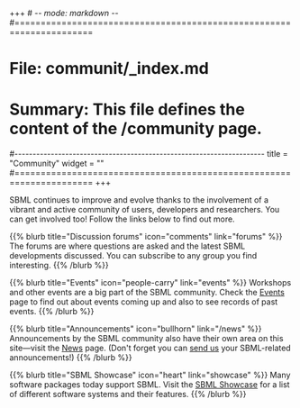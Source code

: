 +++ # -*- mode: markdown -*-
#=====================================================================
# File:    communit/_index.md
# Summary: This file defines the content of the /community page.
#---------------------------------------------------------------------
title = "Community"
widget = ""
#=====================================================================
+++

SBML continues to improve and evolve thanks to the involvement of a vibrant and active community of users, developers and researchers. You can get involved too! Follow the links below to find out more.

{{% blurb title="Discussion forums" icon="comments" link="forums" %}}
  The forums are where questions are asked and the latest SBML developments discussed. You can subscribe to any group you find interesting.
{{% /blurb %}}

{{% blurb title="Events" icon="people-carry" link="events" %}}
  Workshops and other events are a big part of the SBML community. Check the [Events](events) page to find out about events coming up and also to see records of past events.
{{% /blurb %}}

{{% blurb title="Announcements" icon="bullhorn" link="/news" %}}
  Announcements by the SBML community also have their own area on this site—visit the [News](/news) page. (Don't forget you can [send us](mailto:sbml-team@googlegroups.com) your SBML-related announcements!)
{{% /blurb %}}

{{% blurb title="SBML Showcase" icon="heart" link="showcase" %}}
Many software packages today support SBML. Visit the [SBML Showcase](showcase) for a list of different software systems and their features.
{{% /blurb %}}
